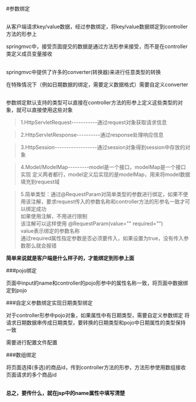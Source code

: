 #参数绑定
##

从客户端请求key/value数据，经过参数绑定，将key/value数据绑定到controller方法的形参上

springmvc中，接受页面提交的数据是通过方法形参来接受，而不是在controller类定义成员变量接收

##

springmvc中提供了许多的converter(转换器)来进行任意类型的转换

在特殊情况下（例如日期数据的绑定，需要定义数据格式）需要自定义converter

##

参数绑定默认支持的类型可以直接在controller方法的形参上定义这些类型的对象，就可以直接使用这些对象

>1.HttpServletRequest-----------通过request对象获取请求信息

>2.HttpServletResponse----------通过response处理响应信息

>3.HttpSession------------------通过session对象得到session中存放的对象

>4.Model/ModelMap---------model是一个接口，modelMap是一个接口实现 定义两者都行，model定义后实现的是modelMap，用来将model数据填充到request域

>5.简单类型：通过@RequestParam对简单类型的参数进行绑定，如果不使用该注解，要求request传入的参数名称和controller方法的形参名一致才可以绑定成功<br>
>如果使用注解，不用进行限制<br>
>该注解可以这样使用 @RequestParam(value="" required="")<br>
>value表示绑定的参数名称<br>
>通过required属性指定参数是否必须要传入，如果设置为true，没有传入参数那么就会报错

**简单来说就是客户端是什么样子的，才能绑定到形参上面**

###pojo绑定

页面中input的name和controller的pojo形参中的属性名称一致，将页面中数据绑定到pojo

###自定义参数绑定实现日期类型绑定

对于controller形参中pojo对象，如果属性中有日期类型，需要自定义参数绑定
将请求日期数据串传成日期类型，要转换的日期类型和pojo中日期属性的类型保持一致

需要进行配置文件配置

###数组绑定

将页面选择(多选)的商品id，传到controller方法的形参，方法形参使用数组接收页面请求的多个商品id

##
**总之，要传什么，就在jsp中的name属性中填写清楚**
